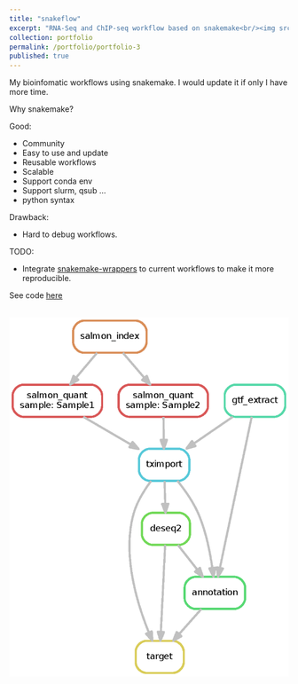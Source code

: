 ```yaml
---
title: "snakeflow"
excerpt: "RNA-Seq and ChIP-seq workflow based on snakemake<br/><img src='/images/salmon-deseq2-dag.png'>"
collection: portfolio
permalink: /portfolio/portfolio-3
published: true
---
```


My bioinfomatic workflows using snakemake. I would update it if only I have more time.

Why snakemake?  

Good:
- Community
- Easy to use and update
- Reusable workflows
- Scalable
- Support conda env
- Support slurm, qsub ...
- python syntax

Drawback: 
- Hard to debug workflows. 


TODO:
* Integrate [snakemake-wrappers](https://github.com/snakemake/snakemake-wrappers) to current workflows to make it more reproducible.

See code [here](https://github.com/zqfang/snakeflow)


<br/><img src='/images/salmon-deseq2-dag.png'>
